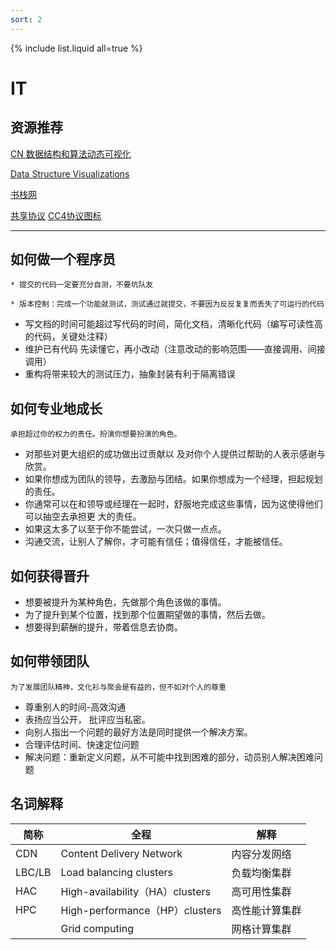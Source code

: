 ```yaml
---
sort: 2
---
```


{% include list.liquid all=true %}

# IT

## 资源推荐
[CN 数据结构和算法动态可视化](https://visualgo.net/zh)

[Data Structure Visualizations](https://www.cs.usfca.edu/~galles/visualization/Algorithms.html)


[书栈网](BookStack.CN)

[共享协议](https://spdx.org/licenses/)
[CC4协议图标](https://creativecommons.org/choose/)

<hr />


## 如何做一个程序员

```tip
* 提交的代码一定要充分自测，不要坑队友

* 版本控制：完成一个功能就测试，测试通过就提交，不要因为反反复复而丢失了可运行的代码
```

* 写文档的时间可能超过写代码的时间，简化文档，清晰化代码（编写可读性高的代码，关键处注释）
* 维护已有代码 先读懂它，再小改动（注意改动的影响范围——直接调用、间接调用）
* 重构将带来较大的测试压力，抽象封装有利于隔离错误

## 如何专业地成长

```tip
承担超过你的权力的责任。扮演你想要扮演的角色。
```

* 对那些对更大组织的成功做出过贡献以 及对你个人提供过帮助的人表示感谢与欣赏。 
* 如果你想成为团队的领导，去激励与团结。如果你想成为一个经理，担起规划的责任。
* 你通常可以在和领导或经理在一起时，舒服地完成这些事情，因为这使得他们可以抽空去承担更 大的责任。
* 如果这太多了以至于你不能尝试，一次只做一点点。
* 沟通交流，让别人了解你，才可能有信任；值得信任，才能被信任。

## 如何获得晋升

* 想要被提升为某种角色，先做那个角色该做的事情。 
* 为了提升到某个位置，找到那个位置期望做的事情，然后去做。 
* 想要得到薪酬的提升，带着信息去协商。

## 如何带领团队

```tip
为了发展团队精神，文化衫与聚会是有益的，但不如对个人的尊重
```

* 尊重别人的时间-高效沟通
* 表扬应当公开， 批评应当私密。 
* 向别人指出一个问题的最好方法是同时提供一个解决方案。
* 合理评估时间、快速定位问题
* 解决问题：重新定义问题，从不可能中找到困难的部分，动员别人解决困难问题


## 名词解释

| 简称  | 全程  | 解释  |
| ---- | ---- |---- |
| CDN | Content Delivery Network | 内容分发网络 |
| LBC/LB | Load balancing clusters | 负载均衡集群 |
| HAC | High-availability（HA）clusters | 高可用性集群 |
| HPC | High-performance（HP）clusters | 高性能计算集群 |
|  | Grid computing | 网格计算集群 |
